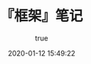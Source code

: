 ---
pageComponent:
  name: Catalogue
  data:
    key: 『框架』笔记
    imgUrl: https://cdn.jsdelivr.net/gh/xugaoyi/image_store/blog/20200112160453.png
    description: Android分层框架学习
title: 『框架』笔记
date: 2020-01-12 15:49:22
permalink: /note/frame/
article: false
comment: false
editLink: false
author:
  name: iqqcode
  link: https://github.com/IQQcode
---